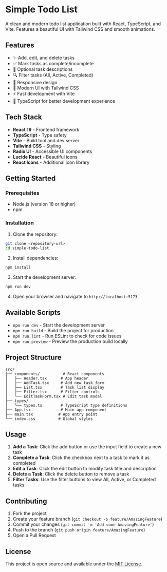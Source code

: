 # Simple Todo List

A clean and modern todo list application built with React, TypeScript, and Vite. Features a beautiful UI with Tailwind CSS and smooth animations.

## Features

- ✨ Add, edit, and delete tasks
- ✅ Mark tasks as complete/incomplete
- 📝 Optional task descriptions
- 🔍 Filter tasks (All, Active, Completed)
- 📱 Responsive design
- 🎨 Modern UI with Tailwind CSS
- ⚡ Fast development with Vite
- 🔧 TypeScript for better development experience

## Tech Stack

- **React 19** - Frontend framework
- **TypeScript** - Type safety
- **Vite** - Build tool and dev server
- **Tailwind CSS** - Styling
- **Radix UI** - Accessible UI components
- **Lucide React** - Beautiful icons
- **React Icons** - Additional icon library

## Getting Started

### Prerequisites

- Node.js (version 18 or higher)
- npm

### Installation

1. Clone the repository:

```bash
git clone <repository-url>
cd simple-todo-list
```

2. Install dependencies:

```bash
npm install
```

3. Start the development server:

```bash
npm run dev
```

4. Open your browser and navigate to `http://localhost:5173`

## Available Scripts

- `npm run dev` - Start the development server
- `npm run build` - Build the project for production
- `npm run lint` - Run ESLint to check for code issues
- `npm run preview` - Preview the production build locally

## Project Structure

```
src/
├── components/          # React components
│   ├── Header.tsx      # App header
│   ├── AddTask.tsx     # Add new task form
│   ├── List.tsx        # Task list display
│   ├── Filter.tsx      # Filter controls
│   └── EditTaskForm.tsx # Edit task modal
├── types/
│   └── types.ts        # TypeScript type definitions
├── App.tsx             # Main app component
├── main.tsx           # App entry point
└── index.css          # Global styles
```

## Usage

1. **Add a Task**: Click the add button or use the input field to create a new task
2. **Complete a Task**: Click the checkbox next to a task to mark it as completed
3. **Edit a Task**: Click the edit button to modify task title and description
4. **Delete a Task**: Click the delete button to remove a task
5. **Filter Tasks**: Use the filter buttons to view All, Active, or Completed tasks

## Contributing

1. Fork the project
2. Create your feature branch (`git checkout -b feature/AmazingFeature`)
3. Commit your changes (`git commit -m 'Add some AmazingFeature'`)
4. Push to the branch (`git push origin feature/AmazingFeature`)
5. Open a Pull Request

## License

This project is open source and available under the [MIT License](LICENSE).
